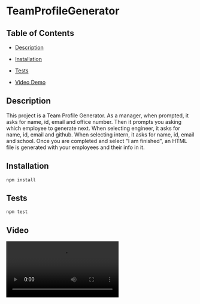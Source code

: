 # TeamProfileGenerator

  ## Table of Contents

  * [Description](#description)

  * [Installation](#installation)

  * [Tests](#tests)

  * [Video Demo](#video)


  ## Description
  This project is a Team Profile Generator. As a manager, when prompted, it asks for name, id, email and office number. Then it prompts you asking which employee to generate next. When selecting engineer, it asks for name, id, email and github. When selecting intern, it asks for name, id, email and school. Once you are completed and select "I am finished", an HTML file is generated with your employees and their info in it.
  

  ## Installation
  ```
  npm install
  ```
  
  ## Tests
  ```
  npm test
  ```
 

  ## Video
  ![Video Demo](assets/TeamGenerator.mov?raw=true)